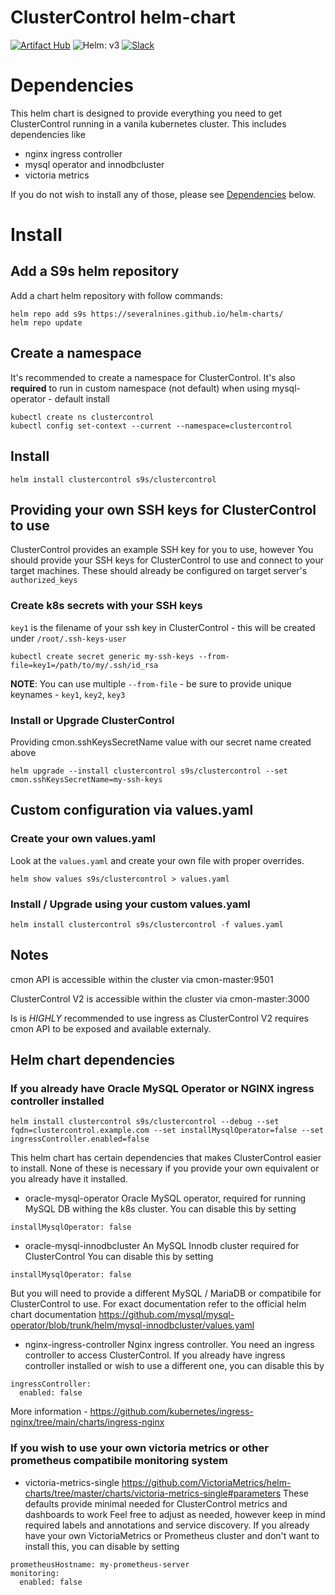 # ClusterControl helm-chart

[![Artifact Hub](https://img.shields.io/endpoint?url=https://artifacthub.io/badge/repository/clustercontrol)](https://artifacthub.io/packages/helm/clustercontrol/clustercontrol)
![Helm: v3](https://img.shields.io/static/v1?label=Helm&message=v3&color=informational&logo=helm)
[![Slack](https://img.shields.io/badge/Join_Slack-%23sovereign_dbaas-purple)](https://sovereign-dbaas.slack.com/join/shared_invite/zt-b15k9477-jLllD6qJOUm3bGnOWynVig)

# Dependencies
This helm chart is designed to provide everything you need to get ClusterControl running in a vanila kubernetes cluster.
This includes dependencies like
* nginx ingress controller
* mysql operator and innodbcluster
* victoria metrics

If you do not wish to install any of those, please see [Dependencies](#helm-chart-dependencies) below.

# Install

## Add a S9s helm repository

Add a chart helm repository with follow commands:

```console
helm repo add s9s https://severalnines.github.io/helm-charts/
helm repo update
```

## Create a namespace
It's recommended to create a namespace for ClusterControl.
It's also **required** to run in custom namespace (not default) when using mysql-operator - default install
```
kubectl create ns clustercontrol
kubectl config set-context --current --namespace=clustercontrol
```

## Install

```
helm install clustercontrol s9s/clustercontrol
```

## Providing your own SSH keys for ClusterControl to use
ClusterControl provides an example SSH key for you to use, however 
You should provide your SSH keys for ClusterControl to use and connect to your target machines.
These should already be configured on target server's `authorized_keys`

### Create k8s secrets with your SSH keys

`key1` is the filename of your ssh key in ClusterControl - this will be created under `/root/.ssh-keys-user`

```
kubectl create secret generic my-ssh-keys --from-file=key1=/path/to/my/.ssh/id_rsa
```

**NOTE**: You can use multiple `--from-file` - be sure to provide unique keynames - `key1`, `key2`, `key3`

### Install or Upgrade ClusterControl

Providing cmon.sshKeysSecretName value with our secret name created above

```
helm upgrade --install clustercontrol s9s/clustercontrol --set cmon.sshKeysSecretName=my-ssh-keys
```

## Custom configuration via values.yaml

### Create your own values.yaml

Look at the `values.yaml` and create your own file with proper overrides.

```
helm show values s9s/clustercontrol > values.yaml
```

### Install / Upgrade using your custom values.yaml

```
helm install clustercontrol s9s/clustercontrol -f values.yaml
```

## Notes
cmon API is accessible within the cluster via cmon-master:9501

ClusterControl V2 is accessible within the cluster via cmon-master:3000

Is is *HIGHLY* recommended to use ingress as ClusterControl V2 requires cmon API to be exposed and available externaly.


## Helm chart dependencies

### If you already have Oracle MySQL Operator or NGINX ingress controller installed

```
helm install clustercontrol s9s/clustercontrol --debug --set fqdn=clustercontrol.example.com --set installMysqlOperator=false --set ingressController.enabled=false
```

This helm chart has certain dependencies that makes ClusterControl easier to install.
None of these is necessary if you provide your own equivalent or you already have it installed.

* oracle-mysql-operator
Oracle MySQL operator, required for running MySQL DB withing the k8s cluster.
You can disable this by setting
```
installMysqlOperator: false
```

* oracle-mysql-innodbcluster
An MySQL Innodb cluster required for ClusterControl
You can disable this by setting
```
installMysqlOperator: false
```
But you will need to provide a different MySQL / MariaDB or compatibile for ClusterControl to use.
For exact documentation refer to the official helm chart documentation
https://github.com/mysql/mysql-operator/blob/trunk/helm/mysql-innodbcluster/values.yaml

* nginx-ingress-controller
Nginx ingress controller. You need an ingress controller to access ClusterControl.
If you already have ingress controller installed or wish to use a different one, you can disable this by
```
ingressController:
  enabled: false
```
More information - https://github.com/kubernetes/ingress-nginx/tree/main/charts/ingress-nginx

### If you wish to use your own victoria metrics or other prometheus compatibile monitoring system

* victoria-metrics-single
https://github.com/VictoriaMetrics/helm-charts/tree/master/charts/victoria-metrics-single#parameters
These defaults provide minimal needed for ClusterControl metrics and dashboards to work
Feel free to adjust as needed, however keep in mind required labels and annotations and service discovery.
If you already have your own VictoriaMetrics or Prometheus cluster and don't want to install this, you can disable by setting
```
prometheusHostname: my-prometheus-server
monitoring:
  enabled: false
```
